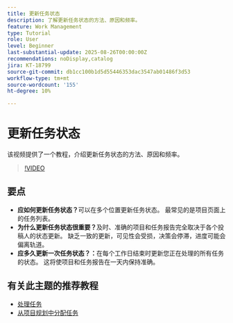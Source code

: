 ```yaml
---
title: 更新任务状态
description: 了解更新任务状态的方法、原因和频率。
feature: Work Management
type: Tutorial
role: User
level: Beginner
last-substantial-update: 2025-08-26T00:00:00Z
recommendations: noDisplay,catalog
jira: KT-18799
source-git-commit: db1cc100b1d5d55446353dac3547ab01486f3d53
workflow-type: tm+mt
source-wordcount: '155'
ht-degree: 10%

---
```


# 更新任务状态

该视频提供了一个教程，介绍更新任务状态的方法、原因和频率。

>[!VIDEO](https://video.tv.adobe.com/v/3471177/?quality=12&learn=on&enablevpops&captions=chi_hans)

## 要点

* **应如何更新任务状态？**&#x200B;可以在多个位置更新任务状态。 最常见的是项目页面上的任务列表。
* **为什么更新任务状态很重要？**&#x200B;及时、准确的项目和任务报告完全取决于各个投稿人的状态更新。 缺乏一致的更新，可见性会受损，决策会停滞，进度可能会偏离轨道。
* **应多久更新一次任务状态？：**&#x200B;在每个工作日结束时更新您正在处理的所有任务的状态。 这将使项目和任务报告在一天内保持准确。


## 有关此主题的推荐教程

* [处理任务](/help/manage-work/tasks/work-with-tasks.md)
* [从项目规划中分配任务](/help/manage-work/tasks/assign-tasks-from-the-project-plan.md)
